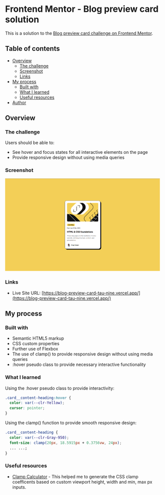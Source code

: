 # Frontend Mentor - Blog preview card solution

This is a solution to the [Blog preview card challenge on Frontend Mentor](https://www.frontendmentor.io/challenges/blog-preview-card-ckPaj01IcS).

## Table of contents

- [Overview](#overview)
  - [The challenge](#the-challenge)
  - [Screenshot](#screenshot)
  - [Links](#links)
- [My process](#my-process)
  - [Built with](#built-with)
  - [What I learned](#what-i-learned)
  - [Useful resources](#useful-resources)
- [Author](#author)

## Overview

### The challenge

Users should be able to:

- See hover and focus states for all interactive elements on the page
- Provide responsive design without using media queries

### Screenshot

![](./assets/screenshot/blog_preview_card_screenshot.png)

### Links

- Live Site URL: [https://blog-preview-card-tau-nine.vercel.app/](https://blog-preview-card-tau-nine.vercel.app/)

## My process

### Built with

- Semantic HTML5 markup
- CSS custom properties
- Further use of Flexbox
- The use of clamp() to provide responsive design without using media queries
- :hover pseudo class to provide necessary interactive functionality

### What I learned

Using the :hover pseudo class to provide interactivity:

```css
.card__content-heading:hover {
  color: var(--clr-Yellow);
  cursor: pointer;
}
```

Using the clamp() function to provide smooth responsive design:

```css
.card__content-heading {
  color: var(--clr-Gray-950);
  font-size: clamp(20px, 18.5915px + 0.3756vw, 24px);
  ... ...;
}
```

### Useful resources

- [Clamp Calculator](https://utopia.fyi/clamp/calculator?a=320,1440) - This helped me to generate the CSS clamp coefficents based on custom viewport height, width and min, max px inputs.
